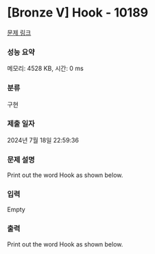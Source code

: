 # [Bronze V] Hook - 10189 

[문제 링크](https://www.acmicpc.net/problem/10189) 

### 성능 요약

메모리: 4528 KB, 시간: 0 ms

### 분류

구현

### 제출 일자

2024년 7월 18일 22:59:36

### 문제 설명

<p>Print out the word Hook as shown below.</p>

### 입력 

 Empty

### 출력 

 <p>Print out the word Hook as shown below.</p>

